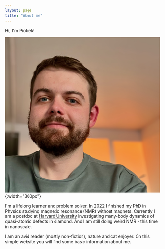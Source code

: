 ```yaml
---
layout: page
title: "About me"
---
```

Hi, I'm Piotrek!

![Alt text](/assets/Portait2024.png){:width="300px"}

I'm a lifelong learner and problem solver. 
In 2022 I finished my PhD in Physics studying magnetic resonance (NMR) without magnets.
Currently I am a postdoc at [Harvard University](https://lukin.physics.harvard.edu/) investigating many-body dynamics of quasi-atomic defects in diamond.
And I am still doing weird NMR - this time in nanoscale.

I am an avid reader (mostly non-fiction), nature and cat enjoyer. 
On this simple website you will find some basic information about me.
